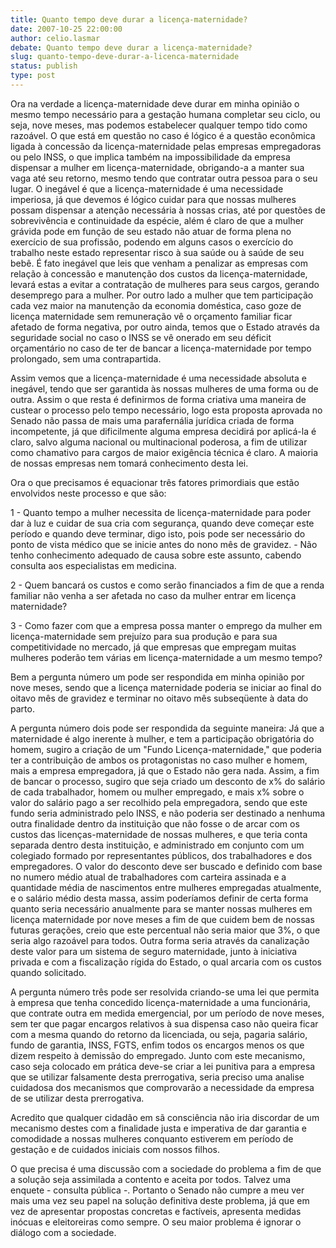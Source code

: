 ```yaml
---
title: Quanto tempo deve durar a licença-maternidade?
date: 2007-10-25 22:00:00
author: celio.lasmar
debate: Quanto tempo deve durar a licença-maternidade?
slug: quanto-tempo-deve-durar-a-licenca-maternidade
status: publish 
type: post
---
```


Ora na verdade a licença-maternidade deve durar em minha opinião o mesmo tempo necessário para a gestação humana completar seu ciclo, ou seja, nove meses, mas podemos estabelecer qualquer tempo tido como razoável. O que está em questão no caso é lógico é a questão econômica ligada à concessão da licença-maternidade pelas empresas empregadoras ou pelo INSS, o que implica também na impossibilidade da empresa dispensar a mulher em licença-maternidade, obrigando-a a manter sua vaga até seu retorno, mesmo tendo que contratar outra pessoa para o seu lugar. O inegável é que a licença-maternidade é uma necessidade imperiosa, já que devemos é lógico cuidar para que nossas mulheres possam dispensar a atenção necessária à nossas crias, até por questões de sobrevivência e continuidade da espécie, além é claro de que a mulher grávida pode em função de seu estado não atuar de forma plena no exercício de sua profissão, podendo em alguns casos o exercício do trabalho neste estado representar risco à sua saúde ou à saúde de seu bebê. É fato inegável que leis que venham a penalizar as empresas com relação à concessão e manutenção dos custos da licença-maternidade, levará estas a evitar a contratação de mulheres para seus cargos, gerando desemprego para a mulher. Por outro lado a mulher que tem participação cada vez maior na manutenção da economia doméstica, caso goze de licença maternidade sem remuneração vê o orçamento familiar ficar afetado de forma negativa, por outro ainda, temos que o Estado através da seguridade social no caso o INSS se vê onerado em seu déficit orçamentário no caso de ter de bancar a licença-maternidade por tempo prolongado, sem uma contrapartida.  

Assim vemos que a licença-maternidade é uma necessidade absoluta e inegável, tendo que ser garantida às nossas mulheres de uma forma ou de outra. Assim o que resta é definirmos de forma criativa uma maneira de custear o processo pelo tempo necessário, logo esta proposta aprovada no Senado não passa de mais uma parafernália jurídica criada de forma incompetente, já que dificilmente alguma empresa decidirá por aplicá-la é claro, salvo alguma nacional ou multinacional poderosa, a fim de utilizar como chamativo para cargos de maior exigência técnica é claro. A maioria de nossas empresas nem tomará conhecimento desta lei.  

Ora o que precisamos é equacionar três fatores primordiais que estão envolvidos neste processo e que são:  

1 - Quanto tempo a mulher necessita de licença-maternidade para poder dar à luz e cuidar de sua cria com segurança, quando deve começar este período e quando deve terminar, digo isto, pois pode ser necessário do ponto de vista médico que se inicie antes do nono mês de gravidez. - Não tenho conhecimento adequado de causa sobre este assunto, cabendo consulta aos especialistas em medicina.   

2 - Quem bancará os custos e como serão financiados a fim de que a renda familiar não venha a ser afetada no caso da mulher entrar em licença maternidade?  

3 - Como fazer com que a empresa possa manter o emprego da mulher em licença-maternidade sem prejuízo para sua produção e para sua competitividade no mercado, já que empresas que empregam muitas mulheres poderão tem várias em licença-maternidade a um mesmo tempo?  

Bem a pergunta número um pode ser respondida em minha opinião por nove meses, sendo que a licença maternidade poderia se iniciar ao final do oitavo mês de gravidez e terminar no oitavo mês subseqüente à data do parto.  

A pergunta número dois pode ser respondida da seguinte maneira: Já que a maternidade é algo inerente à mulher, e tem a participação obrigatória do homem, sugiro a criação de um "Fundo Licença-maternidade," que poderia ter a contribuição de ambos os protagonistas no caso mulher e homem, mais a empresa empregadora, já que o Estado não gera nada. Assim, a fim de bancar o processo, sugiro que seja criado um desconto de x% do salário de cada trabalhador, homem ou mulher empregado, e mais x% sobre o valor do salário pago a ser recolhido pela empregadora, sendo que este fundo seria administrado pelo INSS, e não poderia ser destinado a nenhuma outra finalidade dentro da instituição que não fosse o de arcar com os custos das licenças-maternidade de nossas mulheres, e que teria conta separada dentro desta instituição, e administrado em conjunto com um colegiado formado por representantes públicos, dos trabalhadores e dos empregadores. O valor do desconto deve ser buscado e definido com base no numero médio atual de trabalhadores com carteira assinada e a quantidade média de nascimentos entre mulheres empregadas atualmente, e o salário médio desta massa, assim poderíamos definir de certa forma quanto seria necessário anualmente para se manter nossas mulheres em licença maternidade por nove meses a fim de que cuidem bem de nossas futuras gerações, creio que este percentual não seria maior que 3%, o que seria algo razoável para todos. Outra forma seria através da canalização deste valor para um sistema de seguro maternidade, junto à iniciativa privada e com a fiscalização rígida do Estado, o qual arcaria com os custos quando solicitado.  

A pergunta número três pode ser resolvida criando-se uma lei que permita à empresa que tenha concedido licença-maternidade a uma funcionária, que contrate outra em medida emergencial, por um período de nove meses, sem ter que pagar encargos relativos à sua dispensa caso não queira ficar com a mesma quando do retorno da licenciada, ou seja, pagaria salário, fundo de garantia, INSS, FGTS, enfim todos os encargos menos os que dizem respeito à demissão do empregado. Junto com este mecanismo, caso seja colocado em prática deve-se criar a lei punitiva para a empresa que se utilizar falsamente desta prerrogativa, seria preciso uma analise cuidadosa dos mecanismos que comprovarão a necessidade da empresa de se utilizar desta prerrogativa.  

Acredito que qualquer cidadão em sã consciência não iria discordar de um mecanismo destes com a finalidade justa e imperativa de dar garantia e comodidade a nossas mulheres conquanto estiverem em período de gestação e de cuidados iniciais com nossos filhos.  

O que precisa é uma discussão com a sociedade do problema a fim de que a solução seja assimilada a contento e aceita por todos. Talvez uma enquete - consulta pública -. Portanto o Senado não cumpre a meu ver mais uma vez seu papel na solução definitiva deste problema, já que em vez de apresentar propostas concretas e factíveis, apresenta medidas inócuas e eleitoreiras como sempre. O seu maior problema é ignorar o diálogo com a sociedade.  

